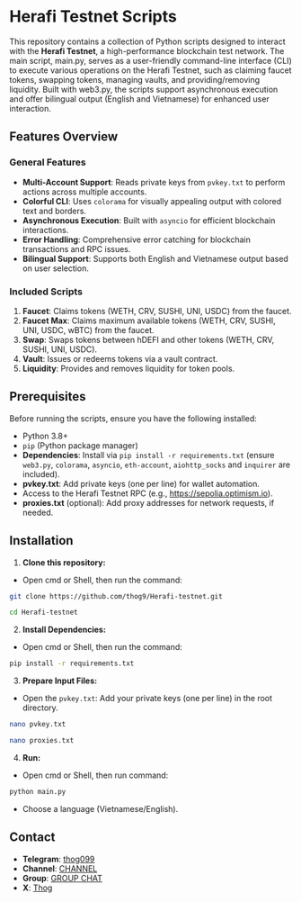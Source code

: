 # Herafi Testnet Scripts

This repository contains a collection of Python scripts designed to interact with the **Herafi Testnet**, a high-performance blockchain test network. The main script, main.py, serves as a user-friendly command-line interface (CLI) to execute various operations on the Herafi Testnet, such as claiming faucet tokens, swapping tokens, managing vaults, and providing/removing liquidity. Built with web3.py, the scripts support asynchronous execution and offer bilingual output (English and Vietnamese) for enhanced user interaction.

## Features Overview

### General Features

- **Multi-Account Support**: Reads private keys from `pvkey.txt` to perform actions across multiple accounts.
- **Colorful CLI**: Uses `colorama` for visually appealing output with colored text and borders.
- **Asynchronous Execution**: Built with `asyncio` for efficient blockchain interactions.
- **Error Handling**: Comprehensive error catching for blockchain transactions and RPC issues.
- **Bilingual Support**: Supports both English and Vietnamese output based on user selection.

### Included Scripts

1. **Faucet**: Claims tokens (WETH, CRV, SUSHI, UNI, USDC) from the faucet.
2. **Faucet Max**: Claims maximum available tokens (WETH, CRV, SUSHI, UNI, USDC, wBTC) from the faucet.
3. **Swap**: Swaps tokens between hDEFI and other tokens (WETH, CRV, SUSHI, UNI, USDC).
4. **Vault**: Issues or redeems tokens via a vault contract.
5. **Liquidity**: Provides and removes liquidity for token pools.

## Prerequisites

Before running the scripts, ensure you have the following installed:

- Python 3.8+
- `pip` (Python package manager)
- **Dependencies**: Install via `pip install -r requirements.txt` (ensure `web3.py`, `colorama`, `asyncio`, `eth-account`, `aiohttp_socks` and `inquirer` are included).
- **pvkey.txt**: Add private keys (one per line) for wallet automation.
- Access to the Herafi Testnet RPC (e.g., https://sepolia.optimism.io).
- **proxies.txt** (optional): Add proxy addresses for network requests, if needed.

## Installation

1. **Clone this repository:**
- Open cmd or Shell, then run the command:
```sh
git clone https://github.com/thog9/Herafi-testnet.git
```
```sh
cd Herafi-testnet
```
2. **Install Dependencies:**
- Open cmd or Shell, then run the command:
```sh
pip install -r requirements.txt
```
3. **Prepare Input Files:**
- Open the `pvkey.txt`: Add your private keys (one per line) in the root directory.
```sh
nano pvkey.txt 
```
```sh
nano proxies.txt
```

4. **Run:**
- Open cmd or Shell, then run command:
```sh
python main.py
```
- Choose a language (Vietnamese/English).

## Contact

- **Telegram**: [thog099](https://t.me/thog099)
- **Channel**: [CHANNEL](https://t.me/thogairdrops)
- **Group**: [GROUP CHAT](https://t.me/thogchats)
- **X**: [Thog](https://x.com/thog099) 
